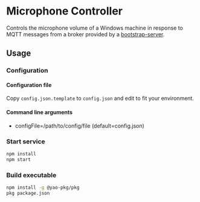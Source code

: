 # Microphone Controller

Controls the microphone volume of a Windows machine in response to MQTT messages from a broker provided by a [bootstrap-server](https://github.com/artcom/bootstrap-server).

## Usage
### Configuration
#### Configuration file

Copy `config.json.template` to `config.json` and edit to fit your environment.

#### Command line arguments

- configFile=/path/to/config/file (default=config.json)

### Start service

```bash
npm install
npm start
```

### Build executable

```bash
npm install -g @yao-pkg/pkg
pkg package.json
```
